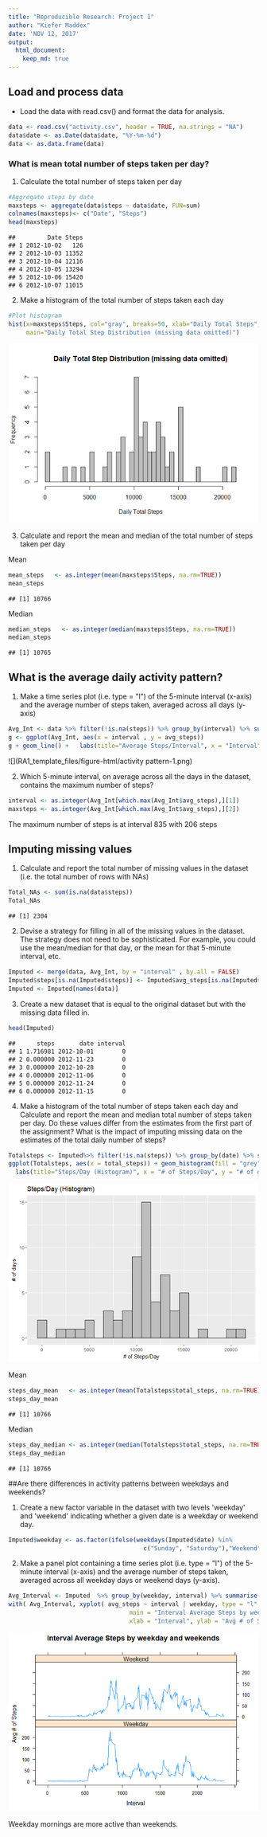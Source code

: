 ```yaml
--- 
title: "Reproducible Research: Project 1"
author: "Kiefer Maddex"
date: 'NOV 12, 2017'
output: 
  html_document:
    keep_md: true
---
```




## Load and process data
* Load the data with read.csv() and format the data for analysis.


```r
data <- read.csv("activity.csv", header = TRUE, na.strings = "NA")
data$date <- as.Date(data$date, "%Y-%m-%d")
data <- as.data.frame(data)
```

### What is mean total number of steps taken per day?

1. Calculate the total number of steps taken per day


```r
#Aggregate steps by date
maxsteps <- aggregate(data$steps ~ data$date, FUN=sum)
colnames(maxsteps)<- c("Date", "Steps")
head(maxsteps)
```

```
##         Date Steps
## 1 2012-10-02   126
## 2 2012-10-03 11352
## 3 2012-10-04 12116
## 4 2012-10-05 13294
## 5 2012-10-06 15420
## 6 2012-10-07 11015
```


2. Make a histogram of the total number of steps taken each day


```r
#Plot histogram
hist(x=maxsteps$Steps, col="gray", breaks=50, xlab="Daily Total Steps", ylab="Frequency",
     main="Daily Total Step Distribution (missing data omitted)")
```

![](RA1_template_files/figure-html/histogram-1.png)<!-- -->


3. Calculate and report the mean and median of the total number of steps taken per day
  
  Mean 

```r
mean_steps   <- as.integer(mean(maxsteps$Steps, na.rm=TRUE))
mean_steps
```

```
## [1] 10766
```

  Median

```r
median_steps   <- as.integer(median(maxsteps$Steps, na.rm=TRUE))
median_steps
```

```
## [1] 10765
```



## What is the average daily activity pattern?

1. Make a time series plot (i.e. type = "l") of the 5-minute interval (x-axis) and the average number of steps taken, averaged across all days (y-axis)


```r
Avg_Int <- data %>% filter(!is.na(steps)) %>% group_by(interval) %>% summarise(avg_steps = mean(steps))
g <- ggplot(Avg_Int, aes(x = interval , y = avg_steps)) 
g + geom_line() +   labs(title="Average Steps/Interval", x = "Interval", y = "# of steps")
```

![](RA1_template_files/figure-html/activity pattern-1.png)<!-- -->


2. Which 5-minute interval, on average across all the days in the dataset, contains the maximum number of steps?


```r
interval <- as.integer(Avg_Int[which.max(Avg_Int$avg_steps),][1])
maxsteps <- as.integer(Avg_Int[which.max(Avg_Int$avg_steps),][2])
```

The maximum number of steps is at interval 835 with 206 steps



## Imputing missing values


1. Calculate and report the total number of missing values in the dataset (i.e. the total number of rows with NAs)

```r
Total_NAs <- sum(is.na(data$steps))
Total_NAs
```

```
## [1] 2304
```


2. Devise a strategy for filling in all of the missing values in the dataset. The strategy does not need to be sophisticated. For example, you could use the mean/median for that day, or the mean for that 5-minute interval, etc.

```r
Imputed <- merge(data, Avg_Int, by = "interval" , by.all = FALSE) 
Imputed$steps[is.na(Imputed$steps)] <- Imputed$avg_steps[is.na(Imputed$steps)]
Imputed <- Imputed[names(data)]
```


3. Create a new dataset that is equal to the original dataset but with the missing data filled in.

```r
head(Imputed)
```

```
##      steps       date interval
## 1 1.716981 2012-10-01        0
## 2 0.000000 2012-11-23        0
## 3 0.000000 2012-10-28        0
## 4 0.000000 2012-11-06        0
## 5 0.000000 2012-11-24        0
## 6 0.000000 2012-11-15        0
```


4. Make a histogram of the total number of steps taken each day and Calculate and report the mean and median total number of steps taken per day. Do these values differ from the estimates from the first part of the assignment? What is the impact of imputing missing data on the estimates of the total daily number of steps?

```r
Totalsteps <- Imputed%>% filter(!is.na(steps)) %>% group_by(date) %>% summarise( total_steps = sum(steps))
ggplot(Totalsteps, aes(x = total_steps)) + geom_histogram(fill = "grey" ,color = "black", binwidth = 1000) + 
  labs(title="Steps/Day (Histogram)", x = "# of Steps/Day", y = "# of days")
```

![](RA1_template_files/figure-html/histogram2-1.png)<!-- -->

  Mean

```r
steps_day_mean   <- as.integer(mean(Totalsteps$total_steps, na.rm=TRUE))
steps_day_mean
```

```
## [1] 10766
```
  
  Median

```r
steps_day_median <- as.integer(median(Totalsteps$total_steps, na.rm=TRUE))
steps_day_median
```

```
## [1] 10766
```



##Are there differences in activity patterns between weekdays and weekends?

1. Create a new factor variable in the dataset with two levels 'weekday' and 'weekend' indicating whether a given date is a weekday or weekend day.


```r
Imputed$weekday <- as.factor(ifelse(weekdays(Imputed$date) %in% 
                                      c("Sunday", "Saturday"),"Weekend","Weekday"))
```

2. Make a panel plot containing a time series plot (i.e. type = "l") of the 5-minute interval (x-axis) and the average number of steps taken, averaged across all weekday days or weekend days (y-axis). 


```r
Avg_Interval <- Imputed  %>% group_by(weekday, interval) %>% summarise( avg_steps = mean(steps))
with( Avg_Interval, xyplot( avg_steps ~ interval | weekday, type = "l",layout = c(1,2), 
                                  main = "Interval Average Steps by weekday and weekends",
                                  xlab = "Interval", ylab = "Avg # of Steps"))
```

![](RA1_template_files/figure-html/plot-1.png)<!-- -->

Weekday mornings are more active than weekends.





